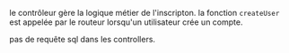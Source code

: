 
le contrôleur gère la logique métier de l'inscripton.
la fonction `createUser` est appelée par le routeur lorsqu'un utilisateur crée un compte.

pas de requête sql dans les controllers.
